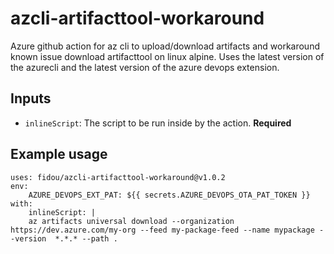 # azcli-artifacttool-workaround
Azure github action for az cli to upload/download artifacts and workaround known issue download artifacttool on linux alpine. Uses the latest version of the azurecli and the latest version of the azure devops extension.

## Inputs

- `inlineScript`: The script to be run inside by the action. **Required**

## Example usage

```
uses: fidou/azcli-artifacttool-workaround@v1.0.2
env:
    AZURE_DEVOPS_EXT_PAT: ${{ secrets.AZURE_DEVOPS_OTA_PAT_TOKEN }}
with:    
    inlineScript: |
    az artifacts universal download --organization https://dev.azure.com/my-org --feed my-package-feed --name mypackage --version  *.*.* --path .
```
